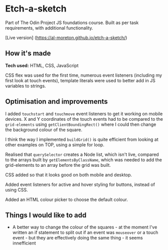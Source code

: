 # Etch-a-sketch
Part of The Odin Project JS foundations course. Built as per task requirements, with additional functionality.

[Live version] (https://al-moreton.github.io/etch-a-sketch/)

## How it's made
**Tech used:** HTML, CSS, JavaScript

CSS flex was used for the first time, numerous event listeners (including my first look at touch events), template literals were used to better add in JS variables to strings.

## Optimisation and improvements
I added `touchstart` and `touchmove` event listeners to get it working on mobile devices. X and Y coordinates of the touch events had to be compared to the `grid-elements` using `getClientBoundingRect()` where I could then change the background colour of the square.

I think the way I implemented `buildGrid()` is quite efficient from looking at other examples on TOP, using a simple for loop.

Realised that `querySelector` creates a Node list, which isn't live, compared to the arrays built by `getElementsByClassName`, which was needed to add the grid-elements to an array before the grid was built.

CSS added so that it looks good on both mobile and desktop.

Added event listeners for active and hover styling for buttons, instead of using CSS.

Added an HTML colour picker to choose the default colour.

## Things I would like to add
- A better way to change the colour of the squares - at the moment I've written an if statement to split out if an event was `mouseover` or a touch event - but they are effectively doing the same thing - it seems innefficient




